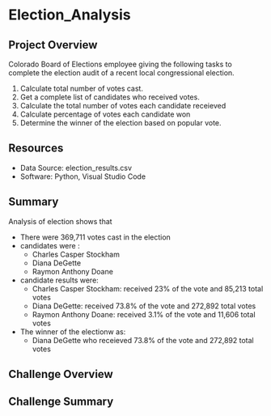 # Election_Analysis 

## Project Overview 
Colorado Board of Elections employee giving the following tasks to complete the election audit of a recent local congressional election.

1. Calculate total number of votes cast. 
2. Get a complete list of candidates who received votes. 
3. Calculate the total number of votes each candidate receieved
4. Calculate percentage of votes each candidate won 
5. Determine the winner of the election based on popular vote.

## Resources 
- Data Source: election_results.csv
- Software: Python, Visual Studio Code 

## Summary 
Analysis of election shows that 
- There were 369,711 votes cast in the election 
- candidates were :
  - Charles Casper Stockham
  - Diana DeGette
  - Raymon Anthony Doane 
- candidate results were:
  - Charles Casper Stockham: received 23% of the vote and 85,213 total votes 
  - Diana DeGette: received 73.8% of the vote and 272,892 total votes 
  - Raymon Anthony Doane: received 3.1% of the vote and 11,606 total votes
- The winner of the electionw as:
  - Diana DeGette who receieved 73.8% of the vote and 272,892 total votes

## Challenge Overview 

## Challenge Summary 
